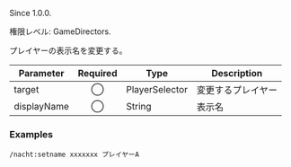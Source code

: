 Since 1.0.0.

権限レベル: GameDirectors.

プレイヤーの表示名を変更する。

| Parameter   | Required | Type           | Description        |
| ----------- | :------: | -------------- | ------------------ |
| target      |    ◯     | PlayerSelector | 変更するプレイヤー |
| displayName |    ◯     | String         | 表示名             |

### Examples

```
/nacht:setname xxxxxxx プレイヤーA
```
